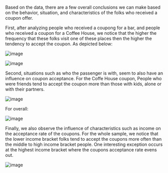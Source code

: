 Based on the data, there are a few overall conclusions we can make based on the behavior, situation, and characteristics of the folks who received a coupon offer. 

First, after analyzing people who received a coupong for a bar, and people who received a coupon for a Coffee House, we notice that the higher the frequency that these folks visit one of these places then the higher
the tendency to accept the coupon. As depicted below:

![image](https://github.com/CarlosSGP/Activity-module-5/assets/169622642/d75f51f2-e1b7-4bfd-93be-0f505bdeaee9)

![image](https://github.com/CarlosSGP/Activity-module-5/assets/169622642/382978c8-b0a2-45c3-862a-51000dbef7b7)

Second, situations such as who the passenger is with, seem to also have an influence on coupon acceptance. For the Coffe House coupon,
People who were friends tend to accept the coupon more than those with kids, alone or with their partners. 

![image](https://github.com/CarlosSGP/Activity-module-5/assets/169622642/57c81837-f0a8-4001-998a-e54f3f25ce0e)

For overall:

![image](https://github.com/CarlosSGP/Activity-module-5/assets/169622642/1b7e3a44-e56e-4318-991f-da79e1af1179)

Finally, we also observe the influence of characteristics such as income on the acceptance rate of the coupons. For the whole sample,
we notice that the lower income bracket folks tend to accept the coupons more often than the middle to high income bracket people. One interesting exception occurs 
at the highest income bracket where the coupons acceptance rate evens out. 

![image](https://github.com/CarlosSGP/Activity-module-5/assets/169622642/462b85b2-cc0f-45bb-9f2b-75ecbfc31526)
